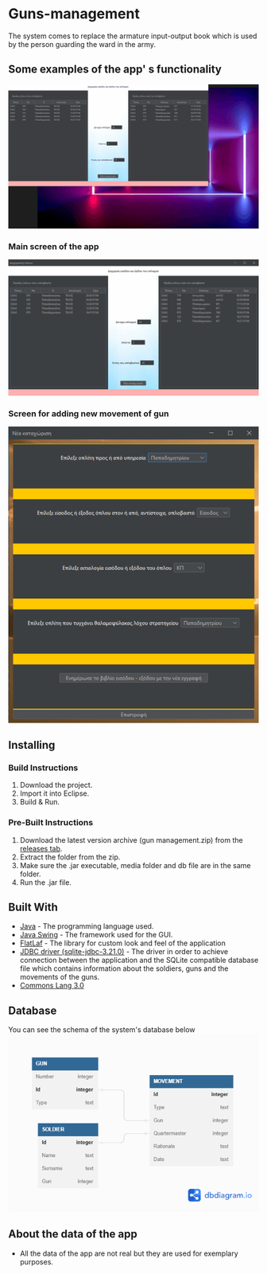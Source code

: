 # Guns-management

The system comes to replace the armature input-output book which is used by the person guarding the ward in the army.

## Some examples of the app' s functionality

![generally the app](https://github.com/Apostolos172/Guns-management/blob/master/screenshots/output.gif?raw=true)

### Main screen of the app
![main-window](https://github.com/Apostolos172/Guns-management/blob/master/screenshots/main_window.png?raw=true)

### Screen for adding new movement of gun
![entry-window](https://github.com/Apostolos172/Guns-management/blob/master/screenshots/entry_window.png?raw=true)

## Installing
### Build Instructions

1. Download the project.
2. Import it into Eclipse.
3. Build & Run.

### Pre-Built Instructions

1. Download the latest version archive (gun management.zip) from the [releases tab](https://github.com/Apostolos172/Guns-management/releases).
2. Extract the folder from the zip.
3. Make sure the .jar executable, media folder and db file are in the same folder.
4. Run the .jar file.

## Built With
* <a href="https://en.wikipedia.org/wiki/Java_(programming_language)">Java</a> - The programming language used.
* <a href="https://en.wikipedia.org/wiki/Swing_(Java)">Java Swing</a> - The framework used for the GUI.
* [FlatLaf](https://github.com/JFormDesigner/FlatLaf) - The library for custom look and feel of the application
* [JDBC driver (sqlite-jdbc-3.21.0)](https://mvnrepository.com/artifact/org.xerial/sqlite-jdbc/3.21.0) - The driver in order to achieve connection between the application and the SQLite compatible database file which contains information about the soldiers, guns and the movements of the guns.
* [Commons Lang 3.0](http://www.java2s.com/Code/Jar/c/Downloadcommonslang330jar.htm)

## Database
You can see the schema of the system's database below
![database](https://github.com/Apostolos172/Guns-management/blob/master/DB/guns%20management%20db.png?raw=true)

## About the data of the app
* All the data of the app are not real but they are used for exemplary purposes.
